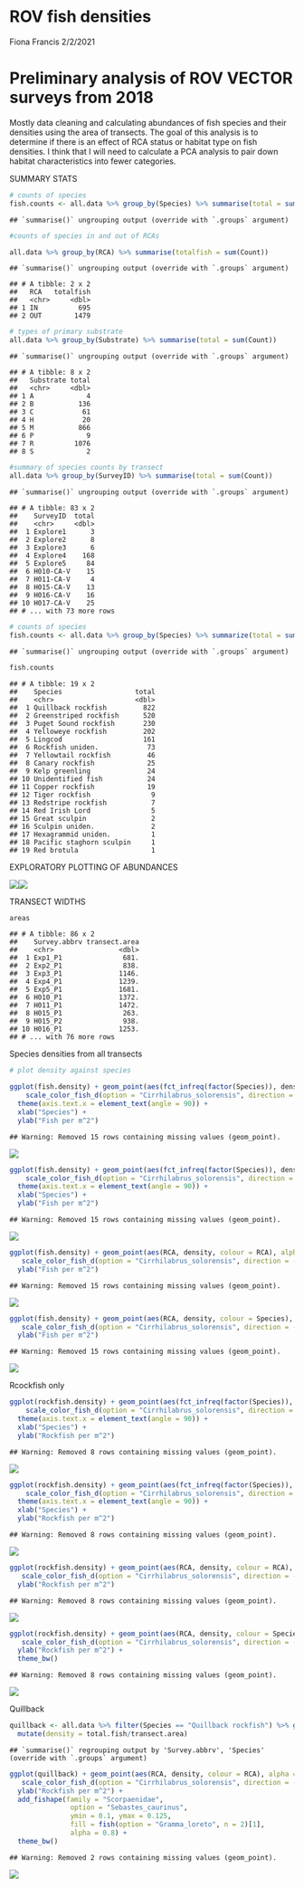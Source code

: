 ROV fish densities
================
Fiona Francis
2/2/2021

# Preliminary analysis of ROV VECTOR surveys from 2018

Mostly data cleaning and calculating abundances of fish species and
their densities using the area of transects. The goal of this analysis
is to determine if there is an effect of RCA status or habitat type on
fish densities. I think that I will need to calculate a PCA analysis to
pair down habitat characteristics into fewer categories.

SUMMARY STATS

``` r
# counts of species
fish.counts <- all.data %>% group_by(Species) %>% summarise(total = sum(Count)) %>% arrange(desc(total))
```

    ## `summarise()` ungrouping output (override with `.groups` argument)

``` r
#counts of species in and out of RCAs

all.data %>% group_by(RCA) %>% summarise(totalfish = sum(Count))
```

    ## `summarise()` ungrouping output (override with `.groups` argument)

    ## # A tibble: 2 x 2
    ##   RCA   totalfish
    ##   <chr>     <dbl>
    ## 1 IN          695
    ## 2 OUT        1479

``` r
# types of primary substrate
all.data %>% group_by(Substrate) %>% summarise(total = sum(Count))
```

    ## `summarise()` ungrouping output (override with `.groups` argument)

    ## # A tibble: 8 x 2
    ##   Substrate total
    ##   <chr>     <dbl>
    ## 1 A             4
    ## 2 B           136
    ## 3 C            61
    ## 4 H            20
    ## 5 M           866
    ## 6 P             9
    ## 7 R          1076
    ## 8 S             2

``` r
#summary of species counts by transect
all.data %>% group_by(SurveyID) %>% summarise(total = sum(Count))
```

    ## `summarise()` ungrouping output (override with `.groups` argument)

    ## # A tibble: 83 x 2
    ##    SurveyID  total
    ##    <chr>     <dbl>
    ##  1 Explore1      3
    ##  2 Explore2      8
    ##  3 Explore3      6
    ##  4 Explore4    168
    ##  5 Explore5     84
    ##  6 H010-CA-V    15
    ##  7 H011-CA-V     4
    ##  8 H015-CA-V    13
    ##  9 H016-CA-V    16
    ## 10 H017-CA-V    25
    ## # ... with 73 more rows

``` r
# counts of species
fish.counts <- all.data %>% group_by(Species) %>% summarize(total = sum(Count)) %>% arrange(desc(total))
```

    ## `summarise()` ungrouping output (override with `.groups` argument)

``` r
fish.counts
```

    ## # A tibble: 19 x 2
    ##    Species                  total
    ##    <chr>                    <dbl>
    ##  1 Quillback rockfish         822
    ##  2 Greenstriped rockfish      520
    ##  3 Puget Sound rockfish       230
    ##  4 Yelloweye rockfish         202
    ##  5 Lingcod                    161
    ##  6 Rockfish uniden.            73
    ##  7 Yellowtail rockfish         46
    ##  8 Canary rockfish             25
    ##  9 Kelp greenling              24
    ## 10 Unidentified fish           24
    ## 11 Copper rockfish             19
    ## 12 Tiger rockfish               9
    ## 13 Redstripe rockfish           7
    ## 14 Red Irish Lord               5
    ## 15 Great sculpin                2
    ## 16 Sculpin uniden.              2
    ## 17 Hexagrammid uniden.          1
    ## 18 Pacific staghorn sculpin     1
    ## 19 Red brotula                  1

EXPLORATORY PLOTTING OF ABUNDANCES

![](ROV_fish_analysis_files/figure-gfm/unnamed-chunk-2-1.png)<!-- -->![](ROV_fish_analysis_files/figure-gfm/unnamed-chunk-2-2.png)<!-- -->

TRANSECT WIDTHS

``` r
areas
```

    ## # A tibble: 86 x 2
    ##    Survey.abbrv transect.area
    ##    <chr>                <dbl>
    ##  1 Exp1_P1               681.
    ##  2 Exp2_P1               838.
    ##  3 Exp3_P1              1146.
    ##  4 Exp4_P1              1239.
    ##  5 Exp5_P1              1681.
    ##  6 H010_P1              1372.
    ##  7 H011_P1              1472.
    ##  8 H015_P1               263.
    ##  9 H015_P2               938.
    ## 10 H016_P1              1253.
    ## # ... with 76 more rows

Species densities from all transects

``` r
# plot density against species

ggplot(fish.density) + geom_point(aes(fct_infreq(factor(Species)), density, colour = Species), size = 3, show.legend = F) +
    scale_color_fish_d(option = "Cirrhilabrus_solorensis", direction = -1) +  
  theme(axis.text.x = element_text(angle = 90)) +
  xlab("Species") +
  ylab("Fish per m^2")
```

    ## Warning: Removed 15 rows containing missing values (geom_point).

![](ROV_fish_analysis_files/figure-gfm/unnamed-chunk-6-1.png)<!-- -->

``` r
ggplot(fish.density) + geom_point(aes(fct_infreq(factor(Species)), density, colour = RCA), size = 3, show.legend = T) +
    scale_color_fish_d(option = "Cirrhilabrus_solorensis", direction = -1) +  
  theme(axis.text.x = element_text(angle = 90)) +
  xlab("Species") +
  ylab("Fish per m^2")
```

    ## Warning: Removed 15 rows containing missing values (geom_point).

![](ROV_fish_analysis_files/figure-gfm/unnamed-chunk-6-2.png)<!-- -->

``` r
ggplot(fish.density) + geom_point(aes(RCA, density, colour = RCA), alpha = 0.4, size = 3, position = position_jitter(width = 0.05)) +
   scale_color_fish_d(option = "Cirrhilabrus_solorensis", direction = -1) +
  ylab("Fish per m^2")
```

    ## Warning: Removed 15 rows containing missing values (geom_point).

![](ROV_fish_analysis_files/figure-gfm/unnamed-chunk-6-3.png)<!-- -->

``` r
ggplot(fish.density) + geom_point(aes(RCA, density, colour = Species), alpha = 0.8, size = 5, show.legend = F, position = position_jitter(width = 0.05)) +
   scale_color_fish_d(option = "Cirrhilabrus_solorensis", direction = -1) +
  ylab("Fish per m^2")
```

    ## Warning: Removed 15 rows containing missing values (geom_point).

![](ROV_fish_analysis_files/figure-gfm/unnamed-chunk-6-4.png)<!-- -->

Rcockfish only

``` r
ggplot(rockfish.density) + geom_point(aes(fct_infreq(factor(Species)), density, colour = Species), size = 3, show.legend = F) +
    scale_color_fish_d(option = "Cirrhilabrus_solorensis", direction = -1) +  
  theme(axis.text.x = element_text(angle = 90)) +
  xlab("Species") +
  ylab("Rockfish per m^2")
```

    ## Warning: Removed 8 rows containing missing values (geom_point).

![](ROV_fish_analysis_files/figure-gfm/unnamed-chunk-7-1.png)<!-- -->

``` r
ggplot(rockfish.density) + geom_point(aes(fct_infreq(factor(Species)), density, colour = RCA), size = 3, show.legend = T) +
    scale_color_fish_d(option = "Cirrhilabrus_solorensis", direction = -1) +  
  theme(axis.text.x = element_text(angle = 90)) +
  xlab("Species") +
  ylab("Rockfish per m^2")
```

    ## Warning: Removed 8 rows containing missing values (geom_point).

![](ROV_fish_analysis_files/figure-gfm/unnamed-chunk-7-2.png)<!-- -->

``` r
ggplot(rockfish.density) + geom_point(aes(RCA, density, colour = RCA), alpha = 0.4, size = 3, position = position_jitter(width = 0.05)) +
   scale_color_fish_d(option = "Cirrhilabrus_solorensis", direction = -1) +
  ylab("Rockfish per m^2")
```

    ## Warning: Removed 8 rows containing missing values (geom_point).

![](ROV_fish_analysis_files/figure-gfm/unnamed-chunk-7-3.png)<!-- -->

``` r
ggplot(rockfish.density) + geom_point(aes(RCA, density, colour = Species), alpha = 0.8, size = 5, show.legend = T, position = position_jitter(width = 0.05)) +
   scale_color_fish_d(option = "Cirrhilabrus_solorensis", direction = -1) +
  ylab("Rockfish per m^2") +
  theme_bw()
```

    ## Warning: Removed 8 rows containing missing values (geom_point).

![](ROV_fish_analysis_files/figure-gfm/unnamed-chunk-7-4.png)<!-- -->

Quillback

``` r
quillback <- all.data %>% filter(Species == "Quillback rockfish") %>% group_by(Survey.abbrv, Species, RCA) %>% summarise(total.fish = sum(Count), transect.area = mean(transect.area)) %>%
  mutate(density = total.fish/transect.area)
```

    ## `summarise()` regrouping output by 'Survey.abbrv', 'Species' (override with `.groups` argument)

``` r
ggplot(quillback) + geom_point(aes(RCA, density, colour = RCA), alpha = 0.8, size = 5, show.legend = F, position = position_jitter(width = 0.05)) +
   scale_color_fish_d(option = "Cirrhilabrus_solorensis", direction = -1) +
  ylab("Rockfish per m^2") +
  add_fishape(family = "Scorpaenidae",
               option = "Sebastes_caurinus",
               ymin = 0.1, ymax = 0.125,
               fill = fish(option = "Gramma_loreto", n = 2)[1],
               alpha = 0.8) +
  theme_bw()
```

    ## Warning: Removed 2 rows containing missing values (geom_point).

![](ROV_fish_analysis_files/figure-gfm/unnamed-chunk-8-1.png)<!-- -->
